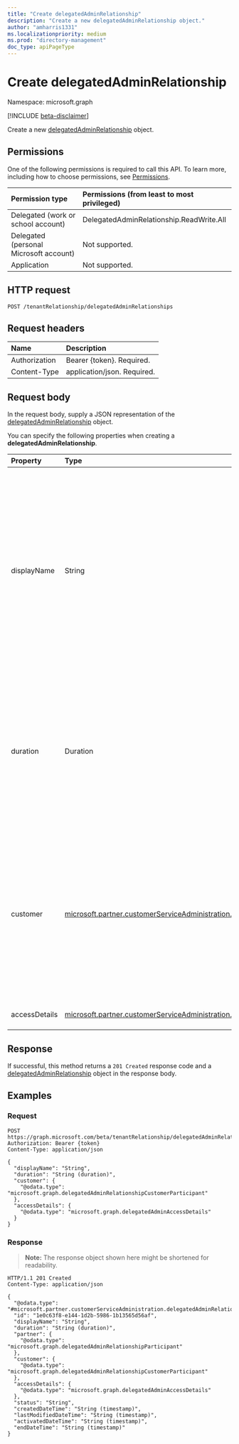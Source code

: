 ```yaml
---
title: "Create delegatedAdminRelationship"
description: "Create a new delegatedAdminRelationship object."
author: "amharris1331"
ms.localizationpriority: medium
ms.prod: "directory-management"
doc_type: apiPageType
---
```


# Create delegatedAdminRelationship
Namespace: microsoft.graph

[!INCLUDE [beta-disclaimer](../../includes/beta-disclaimer.md)]

Create a new [delegatedAdminRelationship](../resources/delegatedadminrelationship.md) object.

## Permissions
One of the following permissions is required to call this API. To learn more, including how to choose permissions, see [Permissions](/graph/permissions-reference).

|Permission type|Permissions (from least to most privileged)|
|:---|:---|
|Delegated (work or school account)| DelegatedAdminRelationship.ReadWrite.All |
|Delegated (personal Microsoft account)| Not supported. |
|Application| Not supported. |

## HTTP request

<!-- {
  "blockType": "ignored"
}
-->
``` http
POST /tenantRelationship/delegatedAdminRelationships
```

## Request headers
|Name|Description|
|:---|:---|
|Authorization|Bearer {token}. Required.|
|Content-Type|application/json. Required.|

## Request body
In the request body, supply a JSON representation of the [delegatedAdminRelationship](../resources/delegatedadminrelationship.md) object.

You can specify the following properties when creating a **delegatedAdminRelationship**.

|Property|Type|Description|
|:---|:---|:---|
|displayName|String|The display name of the relationship. This is primarily meant for ease of identification. This is set by the partner and cannot be changed by the customer, and cannot be changed by the caller once the relationship is in the "approvalPending" status or beyond. Must be unique across all relationships from the partner for the customer. Required.|
|duration|Duration|The duration (ISO 8601) of the relationship. This is set by the partner and cannot be changed by the customer, and once the relationship is in the "approvalPending" status or beyond. Must be a value between P1D and P2Y inclusive. Required.|
|customer|[microsoft.partner.customerServiceAdministration.delegatedAdminRelationshipCustomerParticipant](../resources/delegatedadminrelationshipcustomerparticipant.md)|The information of the customer of the relationship. This is set either by the partner during relationship creation, or by the system after customer approval of the relationship, and cannot be changed by the customer, and by the partner once the relationship is in the "approvalPending" status or beyond. Optional.|
|accessDetails|[microsoft.partner.customerServiceAdministration.delegatedAdminAccessDetails](../resources/delegatedadminaccessdetails.md)|The access details of the relationship. Required.|


## Response

If successful, this method returns a `201 Created` response code and a [delegatedAdminRelationship](../resources/delegatedadminrelationship.md) object in the response body.

## Examples

### Request
<!-- {
  "blockType": "request",
  "name": "create_delegatedadminrelationship_from_"
}
-->
``` http
POST https://graph.microsoft.com/beta/tenantRelationship/delegatedAdminRelationships
Authorization: Bearer {token}
Content-Type: application/json

{
  "displayName": "String",
  "duration": "String (duration)",
  "customer": {
    "@odata.type": "microsoft.graph.delegatedAdminRelationshipCustomerParticipant"
  },
  "accessDetails": {
    "@odata.type": "microsoft.graph.delegatedAdminAccessDetails"
  }
}
```


### Response
>**Note:** The response object shown here might be shortened for readability.
<!-- {
  "blockType": "response",
  "truncated": true,
  "@odata.type": "microsoft.partner.customerServiceAdministration.delegatedAdminRelationship"
}
-->
``` http
HTTP/1.1 201 Created
Content-Type: application/json

{
  "@odata.type": "#microsoft.partner.customerServiceAdministration.delegatedAdminRelationship",
  "id": "1e0c63f8-e144-1d2b-5986-1b13565d56af",
  "displayName": "String",
  "duration": "String (duration)",
  "partner": {
    "@odata.type": "microsoft.graph.delegatedAdminRelationshipParticipant"
  },
  "customer": {
    "@odata.type": "microsoft.graph.delegatedAdminRelationshipCustomerParticipant"
  },
  "accessDetails": {
    "@odata.type": "microsoft.graph.delegatedAdminAccessDetails"
  },
  "status": "String",
  "createdDateTime": "String (timestamp)",
  "lastModifiedDateTime": "String (timestamp)",
  "activatedDateTime": "String (timestamp)",
  "endDateTime": "String (timestamp)"
}
```


